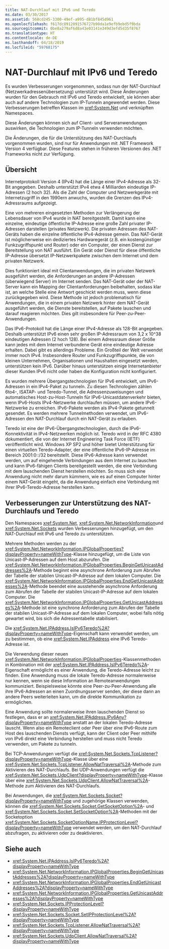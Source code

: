 ```yaml
---
title: NAT-Durchlauf mit IPv6 und Teredo
ms.date: 03/30/2017
ms.assetid: 568cd245-3300-49ef-a995-d81bf845d961
ms.openlocfilehash: f617dc8912091576727b90da1e9efb9ebd5f9bda
ms.sourcegitcommit: 0be8a279af6d8a43e03141e349d3efd5d35f8767
ms.translationtype: HT
ms.contentlocale: de-DE
ms.lasthandoff: 04/18/2019
ms.locfileid: "59768175"
---
```

# <a name="nat-traversal-using-ipv6-and-teredo"></a>NAT-Durchlauf mit IPv6 und Teredo
Es wurden Verbesserungen vorgenommen, sodass nun der NAT-Durchlauf (Netzwerkadressenübersetzung) unterstützt wird. Diese Änderungen wurden für den Gebrauch mit IPv6 und Teredo entwickelt, sie können aber auch auf andere Technologien zum IP-Tunneln angewendet werden. Diese Verbesserungen betreffen Klassen im <xref:System.Net> und verknüpften Namespaces.  
  
 Diese Änderungen können sich auf Client- und Serveranwendungen auswirken, die Technologien zum IP-Tunneln verwenden möchten.  
  
 Die Änderungen, die für die Unterstützung des NAT-Durchlaufs vorgenommen wurden, sind nur für Anwendungen mit .NET Framework Version 4 verfügbar. Diese Features stehen in früheren Versionen des .NET Frameworks nicht zur Verfügung.  
  
## <a name="overview"></a>Übersicht  
 Internetprotokoll Version 4 (IPv4) hat die Länge einer IPv4-Adresse als 32-Bit angegeben. Deshalb unterstützt IPv4 etwa 4 Milliarden eindeutige IP-Adressen (2 hoch 32). Als die Zahl der Computer und Netzwerkgeräte mit Internetzugriff in den 1990ern anwuchs, wurden die Grenzen des IPv4-Adressraums aufgezeigt.  
  
 Eine von mehreren eingesetzten Methoden zur Verlängerung der Lebensdauer von IPv4 wurde in NAT bereitgestellt. Damit kann eine einzelne, eindeutige öffentliche IP-Adresse eine große Zahl privater IP-Adressen darstellen (privates Netzwerk). Die privaten Adressen des NAT-Geräts haben die einzelne öffentliche IPv4-Adresse gemein. Das NAT-Gerät ist möglicherweise ein dediziertes Hardwaregerät (z.B. ein kostengünstiger Funkzugriffspunkt und Router) oder ein Computer, der einen Dienst zur Bereitstellung von NAT ausführt. Ein Gerät oder Dienst für diese öffentliche IP-Adresse übersetzt IP-Netzwerkpakete zwischen dem Internet und dem privaten Netzwerk.  
  
 Dies funktioniert ideal mit Clientanwendungen, die im privaten Netzwerk ausgeführt werden, die Anforderungen an andere IP-Adressen (überwiegend Server) im Internet senden. Das NAT-Gerät oder der NAT-Server kann ein Mapping der Clientanforderungen beibehalten, sodass klar ist, an welche Stelle eine Antwort geschickt werden muss, wenn diese zurückgegeben wird. Diese Methode ist jedoch problematisch für Anwendungen, die in einem privaten Netzwerk hinter dem NAT-Gerät ausgeführt werden, die Dienste bereitstellen, auf Pakete lauschen und darauf reagieren möchten. Dies gilt insbesondere für Peer-zu-Peer-Anwendungen.  
  
 Das IPv6-Protokoll hat die Länge einer IPv4-Adresse als 128-Bit angegeben. Deshalb unterstützt IPv6 einen sehr großen IP-Adressraum von 3,2 x 10^38 eindeutigen Adressen (2 hoch 128). Bei einem Adressraum dieser Größe kann jedes mit dem Internet verbundene Gerät eine eindeutige Adresse erhalten. Dabei gibt es allerdings Probleme. Ein Großteil der Welt verwendet immer noch IPv4. Insbesondere Router und Funkzugriffspunkte, die von kleinen Unternehmen, Organisationen und Haushalten eingesetzt werden, unterstützen kein IPv6. Darüber hinaus unterstützen einige Internetanbieter dieser Kunden IPv6 nicht oder haben die Konfiguration nicht konfiguriert.  
  
 Es wurden mehrere Übergangstechnologien für IPv6 entwickelt, um IPv6-Adressen in ein IPv4-Paket zu tunneln. Zu diesen Technologien zählen 6to4-, ISATAP- und Teredo-Tunnel, die Adressenzuweisungen und automatisches Host-zu-Host-Tunneln für IPv6-Unicastdatenverkehr bieten, wenn IPv6-Hosts IPv4-Netzwerke durchlaufen müssen, um andere IPv6-Netzwerke zu erreichen. IPv6-Pakete werden als IPv4-Pakete getunnelt gesendet. Es werden mehrere Tunnelmethoden verwendet, um IPv6-Adressen den NAT-Durchlauf durch ein NAT-Gerät zu erlauben.  
  
 Teredo ist eine der IPv6-Übergangstechnologien, durch die IPv6-Konnektivität in IPv4-Netzwerken möglich ist. Teredo wird in der RFC 4380 dokumentiert, die von der Internet Engineering Task Force (IETF) veröffentlicht wird. Windows XP SP2 und höher bietet Unterstützung für einen virtuellen Teredo-Adapter, der eine öffentliche IPv6-IP-Adresse im Bereich 2001:0::/32 bereitstellt. Diese IPv6-Adresse kann verwendet werden, um auf eingehende Verbindungen aus dem Internet zu lauschen und kann IPv6-fähigen Clients bereitgestellt werden, die eine Verbindung mit dem lauschenden Dienst herstellen möchten. So muss sich eine Anwendung nicht mehr darum kümmern, wie es auf einen Computer hinter einem NAT-Gerät eingeht, da die Anwendung einfach eine Verbindung mit ihrer IPv6-Teredo-Adresse herstellen kann.  
  
## <a name="enhancements-to-support-nat-traversal-and-teredo"></a>Verbesserungen zur Unterstützung des NAT-Durchlaufs und Teredo  
 Den Namespaces <xref:System.Net>, <xref:System.Net.NetworkInformation>und <xref:System.Net.Sockets> wurden Verbesserungen hinzugefügt, um den NAT-Durchlauf mit IPv6 und Teredo zu unterstützen.  
  
 Mehrere Methoden werden zu der <xref:System.Net.NetworkInformation.IPGlobalProperties?displayProperty=nameWithType>-Klasse hinzugefügt, um die Liste von Unicast-IP-Adressen auf dem Host abzurufen. Die <xref:System.Net.NetworkInformation.IPGlobalProperties.BeginGetUnicastAddresses%2A>-Methode beginnt eine asynchrone Anforderung zum Abrufen der Tabelle der stabilen Unicast-IP-Adresse auf dem lokalen Computer. Die <xref:System.Net.NetworkInformation.IPGlobalProperties.EndGetUnicastAddresses%2A>-Methode beendet eine ausstehende asynchrone Anforderung zum Abrufen der Tabelle der stabilen Unicast-IP-Adresse auf dem lokalen Computer. Die <xref:System.Net.NetworkInformation.IPGlobalProperties.GetUnicastAddresses%2A>-Methode ist eine synchrone Anforderung zum Abrufen der Tabelle der stabilen Unicast-IP-Adresse auf dem lokalen Computer, wobei falls nötig gewartet wird, bis sich die Adressentabelle stabilisiert.  
  
 Die <xref:System.Net.IPAddress.IsIPv6Teredo%2A?displayProperty=nameWithType>-Eigenschaft kann verwendet werden, um zu bestimmen, ob eine <xref:System.Net.IPAddress> eine IPv6 Teredo-Adresse ist.  
  
 Die Verwendung dieser neuen <xref:System.Net.NetworkInformation.IPGlobalProperties>-Klassenmethoden in Kombination mit der <xref:System.Net.IPAddress.IsIPv6Teredo%2A>-Eigenschaft ermöglicht es einer Anwendung, die Teredo-Adresse leicht zu finden. Eine Anwendung muss die lokale Teredo-Adresse normalerweise nur kennen, wenn sie diese Information an Remoteanwendungen kommuniziert. Beispielsweise könnte eine Peer-zu-Peer-Anwendung alle ihre IPv6-Adressen an einen Zuordnungsserver senden, der diese dann an andere Peers weiterleiten kann, um die direkte Kommunikation zu ermöglichen.  
  
 Eine Anwendung sollte normalerweise ihren lauschenden Dienst so festlegen, dass er an <xref:System.Net.IPAddress.IPv6Any?displayProperty=nameWithType> anstatt an der lokalen Teredo-Adresse lauscht. Wenn also ein Remoteclient oder Peer über eine IPv6-Route zum Host des lauschenden Diensts verfügt, kann der Client oder Peer mithilfe von IPv6 direkt eine Verbindung herstellen und muss nicht Teredo verwenden, um Pakete zu tunneln.  
  
 Bei TCP-Anwendungen verfügt die <xref:System.Net.Sockets.TcpListener?displayProperty=nameWithType>-Klasse über eine <xref:System.Net.Sockets.TcpListener.AllowNatTraversal%2A>-Methode zum Aktivieren des NAT-Durchlaufs. Bei UDP-Anwendungen verfügt die <xref:System.Net.Sockets.UdpClient?displayProperty=nameWithType>-Klasse über eine <xref:System.Net.Sockets.UdpClient.AllowNatTraversal%2A>-Methode zum Aktivieren des NAT-Durchlaufs.  
  
 Bei Anwendungen, die <xref:System.Net.Sockets.Socket?displayProperty=nameWithType> und zugehörige Klassen verwenden, können die <xref:System.Net.Sockets.Socket.GetSocketOption%2A>- und <xref:System.Net.Sockets.Socket.SetSocketOption%2A>-Methoden mit der Socketoption <xref:System.Net.Sockets.SocketOptionName.IPProtectionLevel?displayProperty=nameWithType> verwendet werden, um den NAT-Durchlauf abzufragen, zu aktivieren oder zu deaktivieren.  
  
## <a name="see-also"></a>Siehe auch

- <xref:System.Net.IPAddress.IsIPv6Teredo%2A?displayProperty=nameWithType>
- <xref:System.Net.NetworkInformation.IPGlobalProperties.BeginGetUnicastAddresses%2A?displayProperty=nameWithType>
- <xref:System.Net.NetworkInformation.IPGlobalProperties.EndGetUnicastAddresses%2A?displayProperty=nameWithType>
- <xref:System.Net.NetworkInformation.IPGlobalProperties.GetUnicastAddresses%2A?displayProperty=nameWithType>
- <xref:System.Net.Sockets.IPProtectionLevel?displayProperty=nameWithType>
- <xref:System.Net.Sockets.Socket.SetIPProtectionLevel%2A?displayProperty=nameWithType>
- <xref:System.Net.Sockets.TcpListener.AllowNatTraversal%2A?displayProperty=nameWithType>
- <xref:System.Net.Sockets.UdpClient.AllowNatTraversal%2A?displayProperty=nameWithType>
